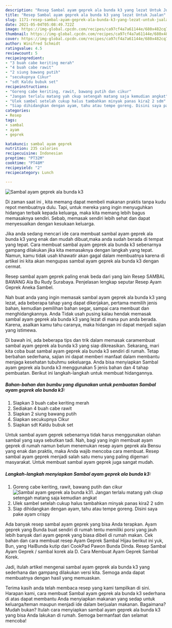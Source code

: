```yaml
---
description: "Resep Sambal ayam geprek ala bunda k3 yang lezat Untuk Jualan"
title: "Resep Sambal ayam geprek ala bunda k3 yang lezat Untuk Jualan"
slug: 1171-resep-sambal-ayam-geprek-ala-bunda-k3-yang-lezat-untuk-jualan
date: 2021-05-04T05:08:49.722Z
image: https://img-global.cpcdn.com/recipes/ca97cf4a7a61144e/680x482cq70/sambal-ayam-geprek-ala-bunda-k3-foto-resep-utama.jpg
thumbnail: https://img-global.cpcdn.com/recipes/ca97cf4a7a61144e/680x482cq70/sambal-ayam-geprek-ala-bunda-k3-foto-resep-utama.jpg
cover: https://img-global.cpcdn.com/recipes/ca97cf4a7a61144e/680x482cq70/sambal-ayam-geprek-ala-bunda-k3-foto-resep-utama.jpg
author: Winifred Schmidt
ratingvalue: 4.5
reviewcount: 5
recipeingredient:
- "3 buah cabe keriting merah"
- "4 buah cabe rawit"
- "2 siung bawang putih"
- "secukupnya Cikur"
- "sdt Kaldu bubuk set"
recipeinstructions:
- "Goreng cabe keriting, rawit, bawang putih dan cikur"
- "Jangan terlalu matang yah ckup setengah matang saja kemudian angkat"
- "Ulek sambel setelah cukup halus tambahkan minyak panas kira2 2 sdm"
- "Siap dihidangkan dengan ayam, tahu atau tempe goreng. Disini saya pake ayam crispy"
categories:
- Resep
tags:
- sambal
- ayam
- geprek

katakunci: sambal ayam geprek 
nutrition: 235 calories
recipecuisine: Indonesian
preptime: "PT32M"
cooktime: "PT48M"
recipeyield: "2"
recipecategory: Lunch

---
```



![Sambal ayam geprek ala bunda k3](https://img-global.cpcdn.com/recipes/ca97cf4a7a61144e/680x482cq70/sambal-ayam-geprek-ala-bunda-k3-foto-resep-utama.jpg)

Di zaman  saat ini , kita memang dapat membeli makanan praktis tanpa kudu repot membuatnya dulu. Tapi, untuk mereka yang ingin menyuguhkan hidangan terbaik kepada keluarga, maka kita memang lebih bagus memasaknya sendiri. Sebab, memasak sendiri lebih sehat dan dapat menyesuaikan dengan kesukaan keluarga.

Jika anda sedang mencari ide cara membuat sambal ayam geprek ala bunda k3 yang enak dan mudah dibuat,maka anda sudah berada di tempat yang tepat. Cara membuat sambal ayam geprek ala bunda k3  sebenarnya gampang dilakukan jika kita memasaknya dengan langkah yang tepat. Namun, kamu tidak usah khawatir akan gagal dalam membuatnya 
karena di artikel ini kita akan mengupas sambal ayam geprek ala bunda k3 dengan cermat.  

Resep sambal ayam geprek paling enak beda dari yang lain Resep SAMBAL BAWANG Ala Bu Rudy Surabaya. Penjelasan lengkap seputar Resep Ayam Geprek Aneka Sambel.

Nah buat anda yang ingin memasak sambal ayam geprek ala bunda k3 yang lezat, ada beberapa tahap yang dapat dikerjakan, pertama memilih jenis bahan, kemudian pemilihan bahan segar, sampai cara membuat dan menghidangkannya. Anda Tidak usah pusing kalau hendak memasak sambal ayam geprek ala bunda k3 yang lezat di mana pun anda berada. Karena, asalkan kamu  tahu caranya, maka hidangan ini dapat menjadi sajian yang istimewa.

Di bawah ini, ada beberapa tips dan trik dalam memasak caramembuat sambal ayam geprek ala bunda k3 yang siap dikreasikan. Sekarang, mari kita coba buat sambal ayam geprek ala bunda k3 sendiri di rumah. Tetap berbahan sederhana, sajian ini dapat memberi manfaat dalam membantu menjaga kesehatan tubuhmu sekeluarga. Anda bisa menyiapkan Sambal ayam geprek ala bunda k3 menggunakan 5 jenis bahan dan 4 tahap pembuatan. Berikut ini langkah-langkah untuk membuat hidangannya.

<!--inarticleads1-->

##### Bahan-bahan dan bumbu yang digunakan untuk pembuatan Sambal ayam geprek ala bunda k3:

1. Siapkan 3 buah cabe keriting merah
1. Sediakan 4 buah cabe rawit
1. Siapkan 2 siung bawang putih
1. Siapkan secukupnya Cikur
1. Siapkan sdt Kaldu bubuk set


Untuk sambal ayam geprek sebenarnya tidak harus menggunakan olahan sambal yang saya sebutkan tadi. Nah, bagi yang ingin membuat ayam geprek di rumah namun belum menemukan resep ayam geprek ala Bensu yang enak dan praktis, maka Anda wajib mencoba cara membuat. Resep sambal ayam geprek menjadi salah satu menu yang paling digemari masyarakat. Untuk membuat sambal ayam geprek juga sangat mudah. 

<!--inarticleads2-->

##### Langkah-langkah menyiapkan Sambal ayam geprek ala bunda k3:

1. Goreng cabe keriting, rawit, bawang putih dan cikur
<img src="https://img-global.cpcdn.com/steps/b7c3da78f5141803/160x128cq70/sambal-ayam-geprek-ala-bunda-k3-langkah-memasak-1-foto.jpg" alt="Sambal ayam geprek ala bunda k3">1. Jangan terlalu matang yah ckup setengah matang saja kemudian angkat
1. Ulek sambel setelah cukup halus tambahkan minyak panas kira2 2 sdm
1. Siap dihidangkan dengan ayam, tahu atau tempe goreng. Disini saya pake ayam crispy


Ada banyak resep sambal ayam geprek yang bisa Anda terapkan. Ayam geprek yang Bunda buat sendiri di rumah tentu memiliki porsi yang jauh lebih banyak dari ayam geprek yang biasa dibeli di rumah makan. Cek bahan dan cara membuat resep Ayam Geprek Sambal Hijau berikut ini yuk, Bun, yang HaiBunda kutip dari CookPad Pawon Bunda Dinda. Resep Sambal Ayam Geprek / sambal korek ala D. Cara Membuat Ayam Geprek Sambal Korek. 

Jadi, itulah artikel mengenai  sambal ayam geprek ala bunda k3  yang sederhana dan gampang dilakukan versi kita. Semoga anda dapat membuatnya dengan hasil yang memuaskan. 

Terima kasih anda telah membaca resep yang kami tampilkan di sini. Harapan kami, cara membuat  Sambal ayam geprek ala bunda k3 sederhana di atas dapat membantu Anda menyiapkan makanan yang sedap untuk keluarga/teman maupun menjadi ide dalam berjualan makanan. Bagaimana? Mudah bukan? Itulah cara menyiapkan sambal ayam geprek ala bunda k3 yang bisa Anda lakukan di rumah. Semoga bermanfaat dan selamat mencoba!

